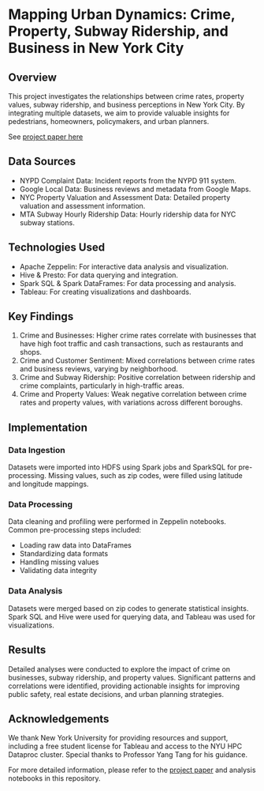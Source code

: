 # Mapping Urban Dynamics: Crime, Property, Subway Ridership, and Business in New York City

## Overview

This project investigates the relationships between crime rates, property values, subway ridership, and business perceptions in New York City. By integrating multiple datasets, we aim to provide valuable insights for pedestrians, homeowners, policymakers, and urban planners.

See [project paper here](/NYC_research_paper.pdf)

## Data Sources

- NYPD Complaint Data: Incident reports from the NYPD 911 system.
- Google Local Data: Business reviews and metadata from Google Maps.
- NYC Property Valuation and Assessment Data: Detailed property valuation and assessment information.
- MTA Subway Hourly Ridership Data: Hourly ridership data for NYC subway stations.

## Technologies Used

- Apache Zeppelin: For interactive data analysis and visualization.
- Hive & Presto: For data querying and integration.
- Spark SQL & Spark DataFrames: For data processing and analysis.
- Tableau: For creating visualizations and dashboards.

## Key Findings

1. Crime and Businesses: Higher crime rates correlate with businesses that have high foot traffic and cash transactions, such as restaurants and shops.
2. Crime and Customer Sentiment: Mixed correlations between crime rates and business reviews, varying by neighborhood.
3. Crime and Subway Ridership: Positive correlation between ridership and crime complaints, particularly in high-traffic areas.
4. Crime and Property Values: Weak negative correlation between crime rates and property values, with variations across different boroughs.

## Implementation

### Data Ingestion

Datasets were imported into HDFS using Spark jobs and SparkSQL for pre-processing. Missing values, such as zip codes, were filled using latitude and longitude mappings.

### Data Processing

Data cleaning and profiling were performed in Zeppelin notebooks. Common pre-processing steps included:

- Loading raw data into DataFrames
- Standardizing data formats
- Handling missing values
- Validating data integrity

### Data Analysis

Datasets were merged based on zip codes to generate statistical insights. Spark SQL and Hive were used for querying data, and Tableau was used for visualizations.

## Results

Detailed analyses were conducted to explore the impact of crime on businesses, subway ridership, and property values. Significant patterns and correlations were identified, providing actionable insights for improving public safety, real estate decisions, and urban planning strategies.

## Acknowledgements

We thank New York University for providing resources and support, including a free student license for Tableau and access to the NYU HPC Dataproc cluster. Special thanks to Professor Yang Tang for his guidance.

For more detailed information, please refer to the [project paper](/NYC_research_paper.pdf) and analysis notebooks in this repository.
